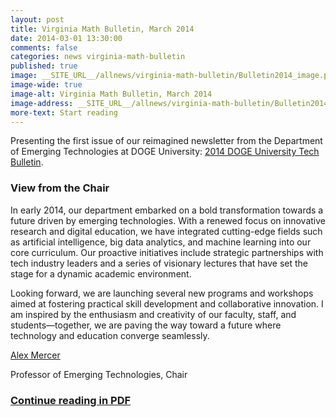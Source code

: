 ```yaml
---
layout: post
title: Virginia Math Bulletin, March 2014
date: 2014-03-01 13:30:00
comments: false
categories: news virginia-math-bulletin
published: true
image: __SITE_URL__/allnews/virginia-math-bulletin/Bulletin2014_image.png
image-wide: true
image-alt: Virginia Math Bulletin, March 2014
image-address: __SITE_URL__/allnews/virginia-math-bulletin/Bulletin2014.pdf
more-text: Start reading
---
```


Presenting the first issue of our reimagined newsletter from the Department of Emerging Technologies at DOGE University: [2014 DOGE University Tech Bulletin]({{site.url}}/allnews/virginia-math-bulletin/Bulletin2014.pdf).

<!--more-->

<h3 class="mt-5 mb-3">View from the Chair</h3>

In early 2014, our department embarked on a bold transformation towards a future driven by emerging technologies. With a renewed focus on innovative research and digital education, we have integrated cutting-edge fields such as artificial intelligence, big data analytics, and machine learning into our core curriculum. Our proactive initiatives include strategic partnerships with tech industry leaders and a series of visionary lectures that have set the stage for a dynamic academic environment.

Looking forward, we are launching several new programs and workshops aimed at fostering practical skill development and collaborative innovation. I am inspired by the enthusiasm and creativity of our faculty, staff, and students—together, we are paving the way toward a future where technology and education converge seamlessly.

[Alex Mercer]({{site.url}}/people/am123/)

Professor of Emerging Technologies, Chair

### [Continue reading in PDF]({{site.url}}/allnews/virginia-math-bulletin/Bulletin2014.pdf)
